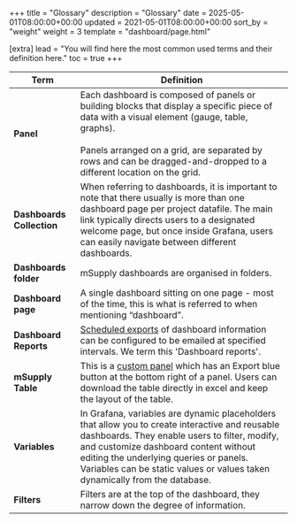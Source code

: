 +++
title = "Glossary"
description = "Glossary"
date = 2025-05-01T08:00:00+00:00
updated = 2021-05-01T08:00:00+00:00
sort_by = "weight"
weight = 3
template = "dashboard/page.html"

[extra]
lead = "You will find here the most common used terms and their definition here."
toc = true
+++

| **Term**                  | **Definition**                                                                                                                                                                                                                                                                                                    |
| ------------------------- | ----------------------------------------------------------------------------------------------------------------------------------------------------------------------------------------------------------------------------------------------------------------------------------------------------------------- |
| **Panel**                 | Each dashboard is composed of panels or building blocks that display a specific piece of data with a visual element (gauge, table, graphs). <br><br>Panels arranged on a grid, are separated by rows and can be dragged-and-dropped to a different location on the grid.                                          |
| **Dashboards Collection** | When referring to dashboards, it is important to note that there usually is more than one dashboard page per project datafile. The main link typically directs users to a designated welcome page, but once inside Grafana, users can easily navigate between different dashboards.                               |
| **Dashboards folder**     | mSupply dashboards are organised in folders.                                                                                                                                                                                                                                                                      |
| **Dashboard page**        | A single dashboard sitting on one page - most of the time, this is what is referred to when mentioning “dashboard”.                                                                                                                                                                                               |
| **Dashboard Reports**     | [Scheduled exports](/dashboard/scheduled-excel/) of dashboard information can be configured to be emailed at specified intervals. We term this 'Dashboard reports'.                                                                                                                                               |
| **mSupply Table**         | This is a [custom panel](/dashboard/panels/#msupply-table) which has an Export blue button at the bottom right of a panel. Users can download the table directly in excel and keep the layout of the table.                                                                                                       |
| **Variables**             | In Grafana, variables are dynamic placeholders that allow you to create interactive and reusable dashboards. They enable users to filter, modify, and customize dashboard content without editing the underlying queries or panels. Variables can be static values or values taken dynamically from the database. |
| **Filters**               | Filters are at the top of the dashboard, they narrow down the degree of information.                                                                                                                                                                                                                               |